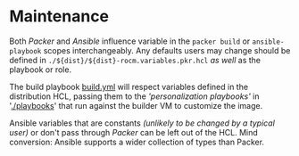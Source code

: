 # Maintenance

Both _Packer_ and _Ansible_ influence variable in the `packer build` or `ansible-playbook` scopes interchangeably. Any defaults users may change should be defined in `./${dist}/${dist}-rocm.variables.pkr.hcl` _as well_ as the playbook or role.

The build playbook [build.yml](./playbooks/build.yml) will respect variables defined in the distribution HCL, passing them to the _'personalization playbooks'_ in '[./playbooks](./playbooks)' that run against the builder VM to customize the image.

Ansible variables that are constants _(unlikely to be changed by a typical user)_ or don't pass through _Packer_ can be left out of the HCL. Mind conversion: Ansible supports a wider collection of types than Packer.

